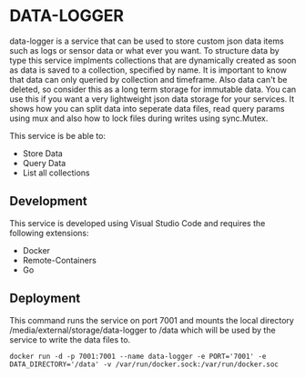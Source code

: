 # DATA-LOGGER
data-logger is a service that can be used to store custom json data items
such as logs or sensor data or what ever you want.
To structure data by type this service implments collections that are dynamically
created as soon as data is saved to a collection, specified by name.
It is important to know that data can only queried by collection and timeframe.
Also data can't be deleted, so consider this as a long term storage for immutable
data.
You can use this if you want a very lightweight json data storage for your services.
It shows how you can split data into seperate data files, read query params using
mux and also how to lock files during writes using sync.Mutex.

This service is be able to:
* Store Data 
* Query Data
* List all collections

## Development
This service is developed using Visual Studio Code and requires the following extensions:
* Docker
* Remote-Containers
* Go

## Deployment
This command runs the service on port 7001 and mounts the local directory /media/external/storage/data-logger to /data
which will be used by the service to write the data files to.
```
docker run -d -p 7001:7001 --name data-logger -e PORT='7001' -e DATA_DIRECTORY='/data' -v /var/run/docker.sock:/var/run/docker.soc